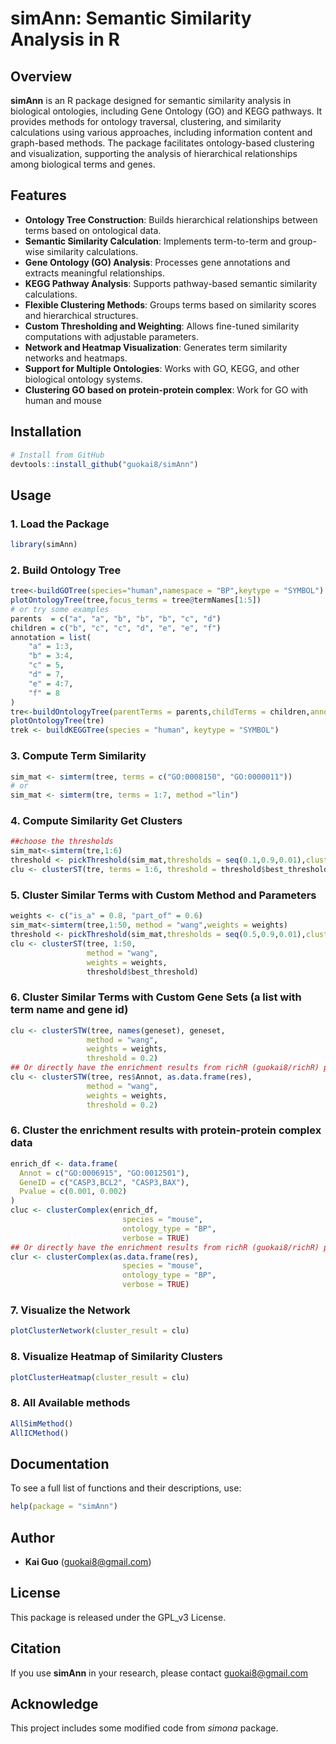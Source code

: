 # simAnn: Semantic Similarity Analysis in R

## Overview

**simAnn** is an R package designed for semantic similarity analysis in biological ontologies, including Gene Ontology (GO) and KEGG pathways. It provides methods for ontology traversal, clustering, and similarity calculations using various approaches, including information content and graph-based methods. The package facilitates ontology-based clustering and visualization, supporting the analysis of hierarchical relationships among biological terms and genes.

## Features

- **Ontology Tree Construction**: Builds hierarchical relationships between terms based on ontological data.
- **Semantic Similarity Calculation**: Implements term-to-term and group-wise similarity calculations.
- **Gene Ontology (GO) Analysis**: Processes gene annotations and extracts meaningful relationships.
- **KEGG Pathway Analysis**: Supports pathway-based semantic similarity calculations.
- **Flexible Clustering Methods**: Groups terms based on similarity scores and hierarchical structures.
- **Custom Thresholding and Weighting**: Allows fine-tuned similarity computations with adjustable parameters.
- **Network and Heatmap Visualization**: Generates term similarity networks and heatmaps.
- **Support for Multiple Ontologies**: Works with GO, KEGG, and other biological ontology systems.
- **Clustering GO based on protein-protein complex**: Work for GO with human and mouse

## Installation

```r
# Install from GitHub
devtools::install_github("guokai8/simAnn")
```

## Usage

### 1. Load the Package

```r
library(simAnn)
```

### 2. Build Ontology Tree

```r
tree<-buildGOTree(species="human",namespace = "BP",keytype = "SYMBOL")
plotOntologyTree(tree,focus_terms = tree@termNames[1:5])
# or try some examples
parents  = c("a", "a", "b", "b", "b", "c", "d")
children = c("b", "c", "c", "d", "e", "e", "f")
annotation = list(
    "a" = 1:3,
    "b" = 3:4,
    "c" = 5,
    "d" = 7,
    "e" = 4:7,
    "f" = 8
)
tre<-buildOntologyTree(parentTerms = parents,childTerms = children,annotations = annotation)
plotOntologyTree(tre)
trek <- buildKEGGTree(species = "human", keytype = "SYMBOL")
```

### 3. Compute Term Similarity

```r
sim_mat <- simterm(tree, terms = c("GO:0008150", "GO:0000011"))
# or
sim_mat <- simterm(tre, terms = 1:7, method ="lin")

```

### 4. Compute Similarity Get Clusters

```r
##choose the thresholds
sim_mat<-simterm(tre,1:6)
threshold <- pickThreshold(sim_mat,thresholds = seq(0.1,0.9,0.01),cluster_method = "components","modularity")
clu <- clusterST(tre, terms = 1:6, threshold = threshold$best_threshold)
```

### 5. Cluster Similar Terms with Custom Method and Parameters

```r
weights <- c("is_a" = 0.8, "part_of" = 0.6)
sim_mat<-simterm(tree,1:50, method = "wang",weights = weights)
threshold <- pickThreshold(sim_mat,thresholds = seq(0.5,0.9,0.01),cluster_method = "components","modularity")
clu <- clusterST(tree, 1:50, 
                 method = "wang", 
                 weights = weights, 
                 threshold$best_threshold)
```
### 6. Cluster Similar Terms with Custom Gene Sets (a list with term name and gene id)

```r
clu <- clusterSTW(tree, names(geneset), geneset,
                 method = "wang", 
                 weights = weights, 
                 threshold = 0.2)
## Or directly have the enrichment results from richR (guokai8/richR) package
clu <- clusterSTW(tree, res$Annot, as.data.frame(res),
                 method = "wang", 
                 weights = weights, 
                 threshold = 0.2)
```

### 6. Cluster the enrichment results with protein-protein complex data

```r
enrich_df <- data.frame(
  Annot = c("GO:0006915", "GO:0012501"),
  GeneID = c("CASP3,BCL2", "CASP3,BAX"),
  Pvalue = c(0.001, 0.002)
)
cluc <- clusterComplex(enrich_df,
                         species = "mouse",
                         ontology_type = "BP",
                         verbose = TRUE)
## Or directly have the enrichment results from richR (guokai8/richR) package
clur <- clusterComplex(as.data.frame(res),
                         species = "mouse",
                         ontology_type = "BP",
                         verbose = TRUE)
```
### 7. Visualize the Network

```r
plotClusterNetwork(cluster_result = clu)
```

### 8. Visualize Heatmap of Similarity Clusters

```r
plotClusterHeatmap(cluster_result = clu)
```
### 8. All Available methods

```r
AllSimMethod()
AllICMethod()
```

## Documentation

To see a full list of functions and their descriptions, use:

```r
help(package = "simAnn")
```

## Author

- **Kai Guo** ([guokai8@gmail.com](mailto:guokai8@gmail.com))

## License

This package is released under the GPL_v3 License.

## Citation

If you use **simAnn** in your research, please contact guokai8@gmail.com

## Acknowledge
This project includes some modified code from _simona_ package. 



